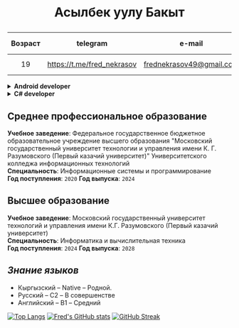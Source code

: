 # <p align="center">Асылбек уулу Бакыт</p>

|Возраст|telegram|e-mail|Гражданство|Кол-во посетителей|
|:----:|:----:|:----:|:----:|:----:|
|19|https://t.me/fred_nekrasov|frednekrasov49@gmail.com|Кыргызская республика|![](https://komarev.com/ghpvc/?username=FredNekrasov&color=gray)|

<details><summary><b>Android developer</b></summary>

## Обо мне
Android Kotlin разработчик
1. Проектировал архитектуру, используя как модульную чистую архитектуру, так и фича-модульную в паре с чистой архитектурой.
2. Разрабатывал мобильные клиенты для веб-сайтов, обеспечивая удобный доступ к веб-контенту на мобильных устройствах, включая быструю загрузку, интуитивно понятный интерфейс и поддержку различных экранов без проблем с отображением.
3. Анализировал и рефакторил код для повышения читаемости и устранения узких мест.
4. Исправлял ошибки, применяя юнит-тесты, средства отладки и логирование. Иногда полезным был также отдых, который помогал найти решения.

### Стэк:
Язык программирования: `Kotlin`;  
Пользовательский интерфейс: `Android Views`, `Jetpack Compose`;  
Асинхронное программирование: `Coroutines`, `flow`;  
Работа с сетью: `Retrofit2`, `Ktor-client`;  
Хранение данных: `Room`;  
Dependency Injection: `Dagger-Hilt`, `Koin`;  
Архитектура, принципы и паттерны: `REST`, `Single Activity`, `SOLID`, `Clean Architecture`, `MVVM`, `MVI`;  
Взаимодействие с сервером: `REST API`;  
Тестирование: `Unit`;  
Инструменты разработки: `Android Studio`, `Git`.

</details>

<details><summary><b>C# developer</b></summary>

## Обо мне
Я занимался разработкой desktop приложений с использованием `Windows Forms` и `WPF`. Больше занимался логикой приложений, нежели пользовательским интерфейсом. А также разрабатывал `Web API` на платформе `.NET` с использованием `ASP.NET Core Web API`. Я уверенно взаимодействую с базами данных, использую `Entity Framework` для удобной и эффективной работы с данными. Мой опыт также включает разработку баз данных на `MS SQL Server`, обеспечивая их стабильную работу и эффективное хранение информации.

### Навыки и инструменты разработки:
- Языки программирования: `C#`;
- Платформы: `.NET Framework`, `.NET Core`, `ASP.NET Core`;
- Технологии: `WPF`, `Web API`;
- ORM, взаимодействие с базой данных: `ef6`, `entity framework core`;
- Базы данных: `SQLite`, `SQL Server`;
- Инструменты разработки: `Visual Studio`, `Git`.

</details>

Среднее профессиональное образование
-
**Учебное заведение**: Федеральное государственное бюджетное образовательное учреждение высшего образования "Московский государственный университет технологии и управления имени К. Г. Разумовского (Первый казачий университет)" Университетского колледжа информационных технологий  
**Специальность**: Информационные системы и программирование  
**Год поступления**: `2020` **Год выпуска**: `2024`

Высшее образование
-
**Учебное заведение**: Московский государственный университет технологий и управления имени К.Г. Разумовского (Первый казачий университет)  
**Специальность**: Информатика и вычислительная техника  
**Год поступления**: `2024` **Год выпуска**: `2028`


***Знание языков***
-
- Кыргызский – Native – Родной.
- Русский – C2 – В совершенстве
- Английский – B1 – Средний

[![Top Langs](https://github-readme-stats.vercel.app/api/top-langs/?username=FredNekrasov&theme=vue&border_radius=9&langs_count=9&layout=compact)](https://github.com/anuraghazra/github-readme-stats)
[![Fred's GitHub stats](https://github-readme-stats.vercel.app/api?username=FredNekrasov&show_icons=true&theme=vue&border_radius=9)](https://github.com/anuraghazra/github-readme-stats)
[![GitHub Streak](https://streak-stats.demolab.com/?user=FredNekrasov)](https://git.io/streak-stats)

